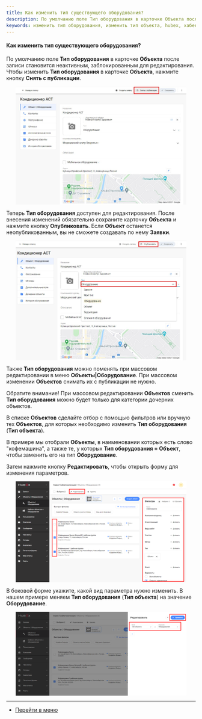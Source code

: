 ```yaml
---
title: Как изменить тип существующего оборудования?
description: По умолчанию поле Тип оборудования в карточке Объекта после записи становится неактивным, заблокированным для редактирования. Чтобы изменить Тип оборудования карточке Объекта, нажмите кнопку Снять с публикации. Затем измените Тип оборудования. После внесения изменений обязательно сохраните карточку Объекта и нажмите кнопку  Опубликовать.
keywords: изменить тип оборудования, изменить тип объекта, hubex, хабекс, хубекс, хабикс
---
```


#### Как изменить тип существующего оборудования?
<html>
<meta charset="utf-8">
</html>
<body>
<p>По умолчанию поле <Strong>Тип оборудования</Strong> в карточке <Strong>Объекта</Strong> после записи становится
    неактивным, заблокированным для
    редактирования. Чтобы изменить <Strong>Тип оборудования</Strong> в карточке <Strong>Объекта</Strong>, нажмите кнопку
    <Strong>Снять с
        публикации</Strong>. </p>
<div>
    <img style="margin: 0 auto; display: block; max-width: 90%;"
         src="/attachments/images/FAQ/USER/ChangeOfObjectType/ChangeOfObjectType.jpg"/>
</div>

<p>Теперь <Strong>Тип оборудования</Strong> доступен для редактирования. После внесения изменений обязательно сохраните
    карточку <Strong>Объекта</Strong>
    и нажмите кнопку <Strong>Опубликовать</Strong>. Если <Strong>Объект</Strong> останется неопубликованным, вы не
    сможете создавать по нему <Strong>Заявки</Strong>.</p>

<div>
    <img style="margin: 0 auto; display: block; max-width: 90%;"
         src="/attachments/images/FAQ/USER/ChangeOfObjectType/ChangeOfObjectType2.jpg"/>
</div>

<p>Также <Strong>Тип оборудования</Strong> можно поменять при массовом редактировании в меню <Strong>Объекты|Оборудование</Strong>.
    При массовом
    изменении <Strong>Объектов</Strong> снимать их с публикации не нужно. </p>
<p>Обратите внимание! При массовом редактировании <strong>Объектов</strong> сменить <Strong>Тип оборудования</Strong>
    можно будет только для категории дочерних объектов. </p>

<p>В списке <Strong>Объектов</Strong> сделайте отбор с помощью фильтров или вручную тех <Strong>Объектов</Strong>, для
    которых необходимо изменить <Strong>Тип оборудования</Strong> (<Strong>Тип объекта</Strong>). </p>
<p>В примере мы отобрали <Strong>Объекты</Strong>, в наименовании которых есть слово "кофемашина", а также те, у которых
    <Strong>Тип оборудования
        = Объект</Strong>, чтобы заменить его на тип <Strong>Оборудование</Strong>.</p>
<p>Затем нажмите кнопку <Strong>Редактировать</Strong>, чтобы открыть форму для изменения параметров. </p>

<div>
    <img style="margin: 0 auto; display: block; max-width: 90%;"
         src="/attachments/images/FAQ/USER/ChangeOfObjectType/MassEditting.jpg"/>
</div>

<p>В боковой форме укажите, какой вид параметра нужно изменить. В нашем примере меняем <Strong>Тип оборудования</Strong>
    (<Strong>Тип объекта</Strong>) на значение <Strong>Оборудование</Strong>.
</p>
<div>
    <img style="margin: 0 auto; display: block; max-width: 90%;"
         src="/attachments/images/FAQ/USER/ChangeOfObjectType/ChangeType.jpg"/>
</div>

</body>

___
- [Перейти в меню](http://wiki.hubex.ru)

